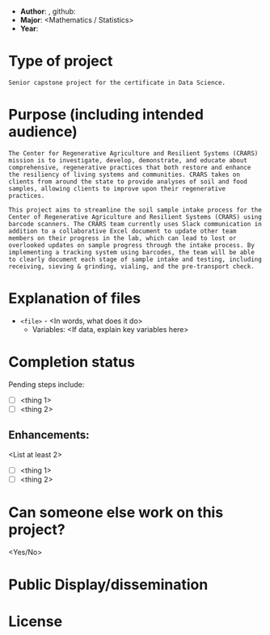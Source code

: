 # <Project Title>
* **Author**: <Matthew Solone>, github: [<username>](<url link to github profile>)
* **Major**: <Mathematics / Statistics>
* **Year**: <Senior>

# Type of project

    Senior capstone project for the certificate in Data Science. 

# Purpose (including intended audience)

    The Center for Regenerative Agriculture and Resilient Systems (CRARS) mission is to investigate, develop, demonstrate, and educate about comprehensive, regenerative practices that both restore and enhance the resiliency of living systems and communities. CRARS takes on clients from around the state to provide analyses of soil and food samples, allowing clients to improve upon their regenerative practices.
    
    This project aims to streamline the soil sample intake process for the Center of Regenerative Agriculture and Resilient Systems (CRARS) using barcode scanners. The CRARS team currently uses Slack communication in addition to a collaborative Excel document to update other team members on their progress in the lab, which can lead to lost or overlooked updates on sample progress through the intake process. By implementing a tracking system using barcodes, the team will be able to clearly document each stage of sample intake and testing, including receiving, sieving & grinding, vialing, and the pre-transport check.


# Explanation of files

* `<file>` - <In words, what does it do>
    - Variables: <If data, explain key variables here>

# Completion status 

<as applicable> Pending steps include: 

- [ ] <thing 1>
- [ ] <thing 2>

## Enhancements: 
<List at least 2>

- [ ] <thing 1>
- [ ] <thing 2>

# Can someone else work on this project? 
<Yes/No>

# Public Display/dissemination
<List any existing public facing pages here>

# License
